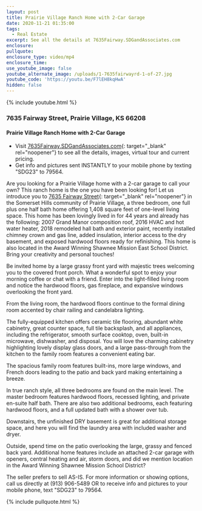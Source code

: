 ```yaml
---
layout: post
title: Prairie Village Ranch Home with 2-Car Garage
date: 2020-11-21 01:35:00
tags:
  - Real Estate
excerpt: See all the details at 7635Fairway.SDGandAssociates.com
enclosure:
pullquote:
enclosure_type: video/mp4
enclosure_time:
use_youtube_image: false
youtube_alternate_image: /uploads/1-7635fairwayrd-1-of-27.jpg
youtube_code: 'https://youtu.be/F7lEH8kqHwA'
hidden: false
---
```


{% include youtube.html %}

### 7635 Fairway Street, Prairie Village, KS 66208

#### Prairie Village Ranch Home with 2-Car Garage

* Visit [7635Fairway](__notset__)[.SDGandAssociates.com](http://7635Fairway.sdgandassociates.com/){: target="_blank" rel="noopener"} to see all the details, images, virtual tour and current pricing.
* Get info and pictures sent INSTANTLY to your mobile phone by texting "SDG23" to 79564.

Are you looking for a Prairie Village home with a 2-car garage to call your own? This ranch home is the one you have been looking for\! Let us introduce you to [7635 Fairway Street](http://7635Fairway.SDGandAssociates.com){: target="_blank" rel="noopener"} in the Somerset Hills community of Prairie Village, a three bedroom, one full plus one half bath home offering 1,408 square feet of one-level living space. This home has been lovingly lived in for 44 years and already has the following: 2007 Grand Manor composition roof, 2016 HVAC and hot water heater, 2018 remodeled hall bath and exterior paint, recently installed chimney crown and gas line, added insulation, interior access to the dry basement, and exposed hardwood floors ready for refinishing. This home is also located in the Award Winning Shawnee Mission East School District. Bring your creativity and personal touches\!

Be invited home by a large grassy front yard with majestic trees welcoming you to the covered front porch. What a wonderful spot to enjoy your morning coffee or chat with a friend. Enter into the light-filled living room and notice the hardwood floors, gas fireplace, and expansive windows overlooking the front yard.

From the living room, the hardwood floors continue to the formal dining room accented by chair railing and candelabra lighting.

The fully-equipped kitchen offers ceramic tile flooring, abundant white cabinetry, great counter space, full tile backsplash, and all appliances, including the refrigerator, smooth surface cooktop, oven, built-in microwave, dishwasher, and disposal. You will love the charming cabinetry highlighting lovely display glass doors, and a large pass-through from the kitchen to the family room features a convenient eating bar.

The spacious family room features built-ins, more large windows, and French doors leading to the patio and back yard making entertaining a breeze.

In true ranch style, all three bedrooms are found on the main level. The master bedroom features hardwood floors, recessed lighting, and private en-suite half bath. There are also two additional bedrooms, each featuring hardwood floors, and a full updated bath with a shower over tub.

Downstairs, the unfinished DRY basement is great for additional storage space, and here you will find the laundry area with included washer and dryer.

Outside, spend time on the patio overlooking the large, grassy and fenced back yard. Additional home features include an attached 2-car garage with openers, central heating and air, storm doors, and did we mention location in the Award Winning Shawnee Mission School District?

The seller prefers to sell AS-IS. For more information or showing options, call us directly at (913) 906-5489 OR to receive info and pictures to your mobile phone, text "SDG23" to 79564.

{% include pullquote.html %}